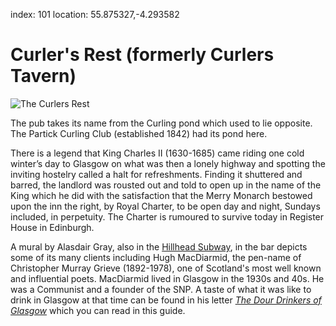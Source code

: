 index: 101
location: 55.875327,-4.293582

# Curler's Rest (formerly Curlers Tavern)

![The Curlers Rest](curlers-rest.jpg)

The pub takes its name from the Curling pond which used to lie
opposite.  The Partick Curling Club (established 1842) had its pond
here.

There is a legend that King Charles II (1630-1685) came riding one
cold winter’s day to Glasgow on what was then a lonely highway and
spotting the inviting hostelry called a halt for refreshments. Finding
it shuttered and barred, the landlord was rousted out and told to open
up in the name of the King which he did with the satisfaction that the
Merry Monarch bestowed upon the inn the right, by Royal Charter, to be
open day and night, Sundays included, in perpetuity. The Charter is
rumoured to survive today in Register House in Edinburgh.

A mural by Alasdair Gray, also in the [Hillhead Subway](pages/1), in
the bar depicts some of its many clients including Hugh MacDiarmid,
the pen-name of Christopher Murray Grieve (1892-1978), one of
Scotland's most well known and influential poets.  MacDiarmid lived in
Glasgow in the 1930s and 40s. He was a Communist and a founder of the
SNP. A taste of what it was like to drink in Glasgow at that time can
be found in his letter [_The Dour Drinkers of Glasgow_](dour-drinkers.html)
which you can read in this guide.

